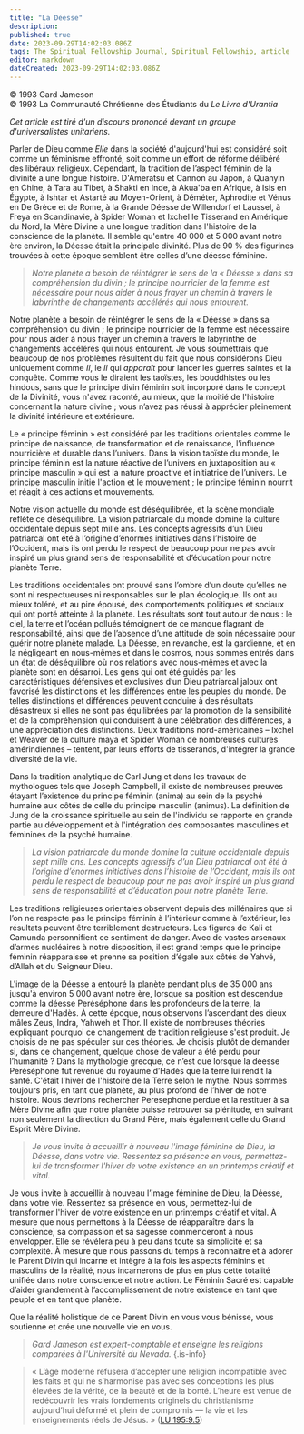 ```yaml
---
title: "La Déesse"
description: 
published: true
date: 2023-09-29T14:02:03.086Z
tags: The Spiritual Fellowship Journal, Spiritual Fellowship, article
editor: markdown
dateCreated: 2023-09-29T14:02:03.086Z
---
```


<p class="v-card v-sheet theme--light gray lighten-3 px-2">© 1993 Gard Jameson<br>© 1993 La Communauté Chrétienne des Étudiants du <i>Le Livre d'Urantia</i></p>


_Cet article est tiré d'un discours prononcé devant un groupe d'universalistes unitariens._

Parler de Dieu comme _Elle_ dans la société d'aujourd'hui est considéré soit comme un féminisme effronté, soit comme un effort de réforme délibéré des libéraux religieux. Cependant, la tradition de l’aspect féminin de la divinité a une longue histoire. D'Ameratsu et Cannon au Japon, à Quanyin en Chine, à Tara au Tibet, à Shakti en Inde, à Akua'ba en Afrique, à Isis en Égypte, à Ishtar et Astarté au Moyen-Orient, à Déméter, Aphrodite et Vénus en De Grèce et de Rome, à la Grande Déesse de Willendorf et Laussel, à Freya en Scandinavie, à Spider Woman et Ixchel le Tisserand en Amérique du Nord, la Mère Divine a une longue tradition dans l'histoire de la conscience de la planète. Il semble qu'entre 40 000 et 5 000 avant notre ère environ, la Déesse était la principale divinité. Plus de 90 % des figurines trouvées à cette époque semblent être celles d’une déesse féminine.

> _Notre planète a besoin de réintégrer le sens de la « Déesse » dans sa compréhension du divin ; le principe nourricier de la femme est nécessaire pour nous aider à nous frayer un chemin à travers le labyrinthe de changements accélérés qui nous entourent._

Notre planète a besoin de réintégrer le sens de la « Déesse » dans sa compréhension du divin ; le principe nourricier de la femme est nécessaire pour nous aider à nous frayer un chemin à travers le labyrinthe de changements accélérés qui nous entourent. Je vous soumettrais que beaucoup de nos problèmes résultent du fait que nous considérons Dieu uniquement comme _Il_, le _Il_ qui _apparaît_ pour lancer les guerres saintes et la conquête. Comme vous le diraient les taoïstes, les bouddhistes ou les hindous, sans que le principe divin féminin soit incorporé dans le concept de la Divinité, vous n'avez raconté, au mieux, que la moitié de l'histoire concernant la nature divine ; vous n’avez pas réussi à apprécier pleinement la divinité intérieure et extérieure.

Le « principe féminin » est considéré par les traditions orientales comme le principe de naissance, de transformation et de renaissance, l’influence nourricière et durable dans l’univers. Dans la vision taoïste du monde, le principe féminin est la nature réactive de l’univers en juxtaposition au « principe masculin » qui est la nature proactive et initiatrice de l’univers. Le principe masculin initie l'action et le mouvement ; le principe féminin nourrit et réagit à ces actions et mouvements.

Notre vision actuelle du monde est déséquilibrée, et la scène mondiale reflète ce déséquilibre. La vision patriarcale du monde domine la culture occidentale depuis sept mille ans. Les concepts agressifs d’un Dieu patriarcal ont été à l’origine d’énormes initiatives dans l’histoire de l’Occident, mais ils ont perdu le respect de beaucoup pour ne pas avoir inspiré un plus grand sens de responsabilité et d’éducation pour notre planète Terre.

Les traditions occidentales ont prouvé sans l’ombre d’un doute qu’elles ne sont ni respectueuses ni responsables sur le plan écologique. Ils ont au mieux toléré, et au pire épousé, des comportements politiques et sociaux qui ont porté atteinte à la planète. Les résultats sont tout autour de nous : le ciel, la terre et l’océan pollués témoignent de ce manque flagrant de responsabilité, ainsi que de l’absence d’une attitude de soin nécessaire pour guérir notre planète malade. La Déesse, en revanche, est la gardienne, et en la négligeant en nous-mêmes et dans le cosmos, nous sommes entrés dans un état de déséquilibre où nos relations avec nous-mêmes et avec la planète sont en désarroi. Les gens qui ont été guidés par les caractéristiques défensives et exclusives d’un Dieu patriarcal jaloux ont favorisé les distinctions et les différences entre les peuples du monde. De telles distinctions et différences peuvent conduire à des résultats désastreux si elles ne sont pas équilibrées par la promotion de la sensibilité et de la compréhension qui conduisent à une célébration des différences, à une appréciation des distinctions. Deux traditions nord-américaines – Ixchel et Weaver de la culture maya et Spider Woman de nombreuses cultures amérindiennes – tentent, par leurs efforts de tisserands, d'intégrer la grande diversité de la vie.

Dans la tradition analytique de Carl Jung et dans les travaux de mythologues tels que Joseph Campbell, il existe de nombreuses preuves étayant l’existence du principe féminin (anima) au sein de la psyché humaine aux côtés de celle du principe masculin (animus). La définition de Jung de la croissance spirituelle au sein de l'individu se rapporte en grande partie au développement et à l'intégration des composantes masculines et féminines de la psyché humaine.

> _La vision patriarcale du monde domine la culture occidentale depuis sept mille ans. Les concepts agressifs d’un Dieu patriarcal ont été à l’origine d’énormes initiatives dans l’histoire de l’Occident, mais ils ont perdu le respect de beaucoup pour ne pas avoir inspiré un plus grand sens de responsabilité et d’éducation pour notre planète Terre._

Les traditions religieuses orientales observent depuis des millénaires que si l’on ne respecte pas le principe féminin à l’intérieur comme à l’extérieur, les résultats peuvent être terriblement destructeurs. Les figures de Kali et Camunda personnifient ce sentiment de danger. Avec de vastes arsenaux d’armes nucléaires à notre disposition, il est grand temps que le principe féminin réapparaisse et prenne sa position d’égale aux côtés de Yahvé, d’Allah et du Seigneur Dieu.

L'image de la Déesse a entouré la planète pendant plus de 35 000 ans jusqu'à environ 5 000 avant notre ère, lorsque sa position est descendue comme la déesse Peréséphone dans les profondeurs de la terre, la demeure d'Hadès. À cette époque, nous observons l’ascendant des dieux mâles Zeus, Indra, Yahweh et Thor. Il existe de nombreuses théories expliquant pourquoi ce changement de tradition religieuse s'est produit. Je choisis de ne pas spéculer sur ces théories. Je choisis plutôt de demander si, dans ce changement, quelque chose de valeur a été perdu pour l’humanité ? Dans la mythologie grecque, ce n’est que lorsque la déesse Peréséphone fut revenue du royaume d’Hadès que la terre lui rendit la santé. C'était l'hiver de l'histoire de la Terre selon le mythe. Nous sommes toujours pris, en tant que planète, au plus profond de l’hiver de notre histoire. Nous devrions rechercher Peresephone perdue et la restituer à sa Mère Divine afin que notre planète puisse retrouver sa plénitude, en suivant non seulement la direction du Grand Père, mais également celle du Grand Esprit Mère Divine.

> _Je vous invite à accueillir à nouveau l'image féminine de Dieu, la Déesse, dans votre vie. Ressentez sa présence en vous, permettez-lui de transformer l'hiver de votre existence en un printemps créatif et vital._

Je vous invite à accueillir à nouveau l’image féminine de Dieu, la Déesse, dans votre vie. Ressentez sa présence en vous, permettez-lui de transformer l'hiver de votre existence en un printemps créatif et vital. À mesure que nous permettons à la Déesse de réapparaître dans la conscience, sa compassion et sa sagesse commenceront à nous envelopper. Elle se révélera peu à peu dans toute sa simplicité et sa complexité. À mesure que nous passons du temps à reconnaître et à adorer le Parent Divin qui incarne et intègre à la fois les aspects féminins et masculins de la réalité, nous incarnerons de plus en plus cette totalité unifiée dans notre conscience et notre action. Le Féminin Sacré est capable d’aider grandement à l’accomplissement de notre existence en tant que peuple et en tant que planète.

Que la réalité holistique de ce Parent Divin en vous vous bénisse, vous soutienne et crée une nouvelle vie en vous.

> _Gard Jameson est expert-comptable et enseigne les religions comparées à l'Université du Nevada._
{.is-info}

> « L’âge moderne refusera d’accepter une religion incompatible avec les faits et qui ne s’harmonise pas avec ses conceptions les plus élevées de la vérité, de la beauté et de la bonté. L’heure est venue de redécouvrir les vrais fondements originels du christianisme aujourd’hui déformé et plein de compromis — la vie et les enseignements réels de Jésus. » ([LU 195:9.5](/fr/The_Urantia_Book/195#p9_5))

